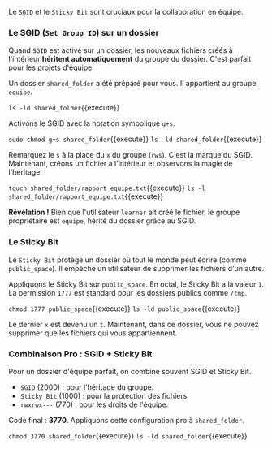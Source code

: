 Le `SGID` et le `Sticky Bit` sont cruciaux pour la collaboration en équipe.

### Le SGID (`Set Group ID`) sur un dossier

Quand `SGID` est activé sur un dossier, les nouveaux fichiers créés à l'intérieur **héritent automatiquement** du groupe du dossier. C'est parfait pour les projets d'équipe.

Un dossier `shared_folder` a été préparé pour vous. Il appartient au groupe `equipe`.

`ls -ld shared_folder`{{execute}}

Activons le SGID avec la notation symbolique `g+s`.

`sudo chmod g+s shared_folder`{{execute}}
`ls -ld shared_folder`{{execute}}

Remarquez le `s` à la place du `x` du groupe (`rws`). C'est la marque du SGID.
Maintenant, créons un fichier à l'intérieur et observons la magie de l'héritage.

`touch shared_folder/rapport_equipe.txt`{{execute}}
`ls -l shared_folder/rapport_equipe.txt`{{execute}}

**Révélation !** Bien que l'utilisateur `learner` ait créé le fichier, le groupe propriétaire est `equipe`, hérité du dossier grâce au SGID.

### Le Sticky Bit

Le `Sticky Bit` protège un dossier où tout le monde peut écrire (comme `public_space`). Il empêche un utilisateur de supprimer les fichiers d'un autre.

Appliquons le Sticky Bit sur `public_space`. En octal, le Sticky Bit a la valeur `1`. La permission `1777` est standard pour les dossiers publics comme `/tmp`.

`chmod 1777 public_space`{{execute}}
`ls -ld public_space`{{execute}}

Le dernier `x` est devenu un `t`. Maintenant, dans ce dossier, vous ne pouvez supprimer que les fichiers qui vous appartiennent.

### Combinaison Pro : SGID + Sticky Bit

Pour un dossier d'équipe parfait, on combine souvent SGID et Sticky Bit.
- `SGID` (2000) : pour l'héritage du groupe.
- `Sticky Bit` (1000) : pour la protection des fichiers.
- `rwxrwx---` (770) : pour les droits de l'équipe.

Code final : **3770**. Appliquons cette configuration pro à `shared_folder`.

`chmod 3770 shared_folder`{{execute}}
`ls -ld shared_folder`{{execute}}